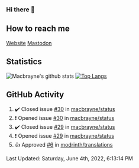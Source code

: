 ### Hi there 👋
## How to reach me
[Website](https://macbrayne.de)
[Mastodon](https://norden.social/@florentin)
<!--
Missing: Email
-->
## Statistics
![Macbrayne's github stats](https://github-readme-stats.vercel.app/api?username=macbrayne&count_private=true&show_icons=true&hide_rank=true&custom_title=macbrayne's%20GitHub%20Stats)
[![Top Langs](https://github-readme-stats.vercel.app/api/top-langs/?username=macbrayne&exclude_repo=liftron&layout=compact)](https://github.com/anuraghazra/github-readme-stats)
## GitHub Activity

<!--RECENT_ACTIVITY:start-->
1. ✔️ Closed issue [#30](https://github.com/macbrayne/status/issues/30) in [macbrayne/status](https://github.com/macbrayne/status)
2. ❗️ Opened issue [#30](https://github.com/macbrayne/status/issues/30) in [macbrayne/status](https://github.com/macbrayne/status)
3. ✔️ Closed issue [#29](https://github.com/macbrayne/status/issues/29) in [macbrayne/status](https://github.com/macbrayne/status)
4. ❗️ Opened issue [#29](https://github.com/macbrayne/status/issues/29) in [macbrayne/status](https://github.com/macbrayne/status)
5. 👍 Approved [#6](https://github.com/modrinth/translations/pull/6#pullrequestreview-988592388) in [modrinth/translations](https://github.com/modrinth/translations)
<!--RECENT_ACTIVITY:end-->

<!--RECENT_ACTIVITY:last_update-->
Last Updated: Saturday, June 4th, 2022, 6:13:14 PM
<!--RECENT_ACTIVITY:last_update_end-->


<!--
**macbrayne/macbrayne** is a ✨ _special_ ✨ repository because its `README.md` (this file) appears on your GitHub profile.

Here are some ideas to get you started:

- 🔭 I’m currently working on ...
- 🌱 I’m currently learning ...
- 👯 I’m looking to collaborate on ...
- 🤔 I’m looking for help with ...
- 💬 Ask me about ...
- 📫 How to reach me: ...
- 😄 Pronouns: ...
- ⚡ Fun fact: ...
-->
